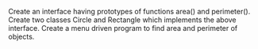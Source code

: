 Create an interface having prototypes of functions area() and perimeter(). Create two classes Circle and Rectangle which implements the above interface. Create a menu driven program to find area and perimeter of objects.
